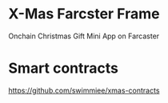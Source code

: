 # X-Mas Farcster Frame
Onchain Christmas Gift Mini App on Farcaster

# Smart contracts
https://github.com/swimmiee/xmas-contracts

